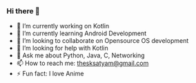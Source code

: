  ### Hi there 👋


- 🔭 I’m currently working on Kotlin
- 🌱 I’m currently learning Android Development 
- 👯 I’m looking to collaborate on Opensource OS development 
- 🤔 I’m looking for help with Kotlin
- 💬 Ask me about Python, Java, C, Networking
- 📫 How to reach me: thesksatyam@gmail.com
- ⚡ Fun fact: I love Anime

